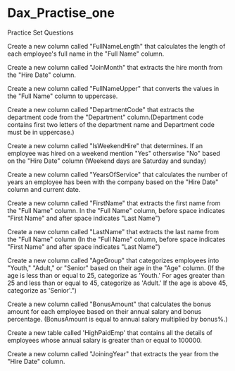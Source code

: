 # Dax_Practise_one

Practice Set Questions

Create a new column called "FullNameLength" that calculates the length of each employee's full name in the "Full Name" column.

Create a new column called "JoinMonth" that extracts the hire month from the "Hire Date" column.

Create a new column called "FullNameUpper" that converts the values in the "Full Name" column to uppercase.

Create a new column called "DepartmentCode" that extracts the department code from the "Department" column.(Department code contains first two letters of the department name and Department code must be in uppercase.)

Create a new column called "IsWeekendHire" that determines. If an employee was hired on a weekend mention "Yes" otherswise "No" based on the "Hire Date" column (Weekend days are Saturday and sunday)

Create a new column called "YearsOfService" that calculates the number of years an employee has been with the company based on the "Hire Date" column and current date.

Create a new column called "FirstName" that extracts the first name from the "Full Name" column. In the "Full Name" column, before space indicates "First Name" and after space indicates "Last Name")

Create a new column called "LastName" that extracts the last name from the "Full Name" column (In the "Full Name" column, before space indicates "First Name" and after space indicates "Last Name")

Create a new column called "AgeGroup" that categorizes employees into "Youth," "Adult," or "Senior" based on their age in the "Age" column. (If the age is less than or equal to 25, categorize as 'Youth.' For ages greater than 25 and less than or equal to 45, categorize as 'Adult.' If the age is above 45, categorize as 'Senior'.")

Create a new column called "BonusAmount" that calculates the bonus amount for each employee based on their annual salary and bonus percentage.
(BonusAmount is equal to annual salary multiplied by bonus%.)

Create a new table called 'HighPaidEmp' that contains all the details of employees whose annual salary is greater than or equal to 100000.

Create a new column called "JoiningYear" that extracts the year from the "Hire Date" column.
